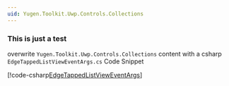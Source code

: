 ```yaml
---
uid: Yugen.Toolkit.Uwp.Controls.Collections
---
```


### This is just a test

overwrite `Yugen.Toolkit.Uwp.Controls.Collections` content with a csharp `EdgeTappedListViewEventArgs.cs` Code Snippet

[!code-csharp[EdgeTappedListViewEventArgs](../../../Yugen.Toolkit/Yugen.Toolkit.Uwp.Controls/Collections/EdgeTappedListViewEventArgs.cs)]

